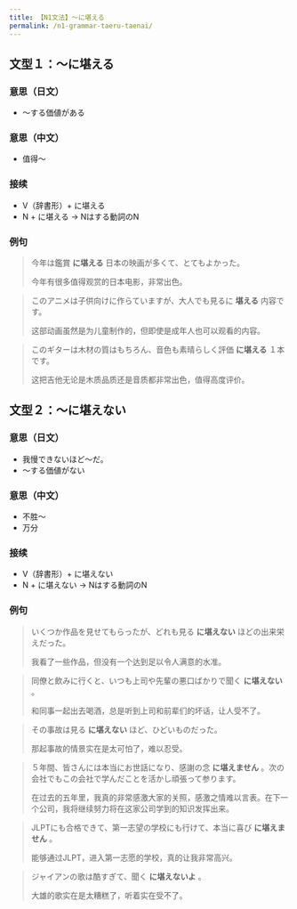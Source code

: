 ```yaml
---
title: 【N1文法】〜に堪える
permalink: /n1-grammar-taeru-taenai/
---
```


## 文型１：〜に堪える

### 意思（日文）

- 〜する価値がある

### 意思（中文）

- 值得～

### 接续

- V（辞書形）+ に堪える
- N + に堪える → Nはする動詞のN

### 例句

> 今年は鑑賞 **に堪える** 日本の映画が多くて、とてもよかった。
>
> 今年有很多值得观赏的日本电影，非常出色。

> このアニメは子供向けに作らていますが、大人でも見るに **堪える** 内容です。
>
> 这部动画虽然是为儿童制作的，但即使是成年人也可以观看的内容。

> このギターは木材の質はもちろん、音色も素晴らしく評価 **に堪える** １本です。
>
> 这把吉他无论是木质品质还是音质都非常出色，值得高度评价。

## 文型２：〜に堪えない

### 意思（日文）

- 我慢できないほど〜だ。
- 〜する価値がない

### 意思（中文）

- 不胜〜
- 万分

### 接续

- V（辞書形）+ に堪えない
- N + に堪えない → Nはする動詞のN

### 例句

> いくつか作品を見せてもらったが、どれも見る **に堪えない** ほどの出来栄えだった。
>
> 我看了一些作品，但没有一个达到足以令人满意的水准。

> 同僚と飲みに行くと、いつも上司や先輩の悪口ばかりで聞く **に堪えない** 。
>
> 和同事一起出去喝酒，总是听到上司和前辈们的坏话，让人受不了。

> その事故は見る **に堪えない** ほど、ひどいものだった。
>
> 那起事故的情景实在是太可怕了，难以忍受。

> ５年間、皆さんには本当にお世話になり、感謝の念 **に堪えません** 。次の会社でもこの会社で学んだことを活かし頑張って参ります。
>
> 在过去的五年里，我真的非常感激大家的关照，感激之情难以言表。在下一个公司，我将继续努力将在这家公司学到的知识发挥出来。

> JLPTにも合格できて、第一志望の学校にも行けて、本当に喜び **に堪えません** 。
>
> 能够通过JLPT，进入第一志愿的学校，真的让我非常高兴。

> ジャイアンの歌は酷すぎて、聞く **に堪えないよ** 。
>
> 大雄的歌实在是太糟糕了，听着实在受不了。
